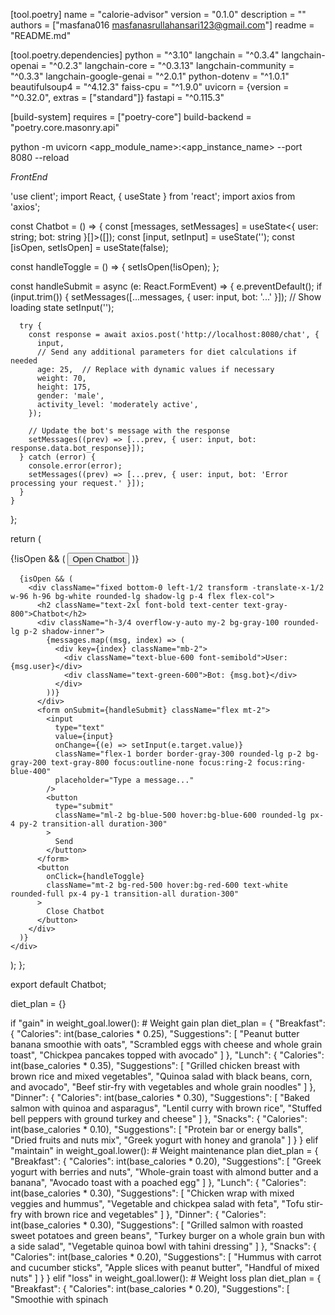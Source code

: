 [tool.poetry]
name = "calorie-advisor"
version = "0.1.0"
description = ""
authors = ["masfana016 <masfanasrullahansari123@gmail.com>"]
readme = "README.md"

[tool.poetry.dependencies]
python = "^3.10"
langchain = "^0.3.4"
langchain-openai = "^0.2.3"
langchain-core = "^0.3.13"
langchain-community = "^0.3.3"
langchain-google-genai = "^2.0.1"
python-dotenv = "^1.0.1"
beautifulsoup4 = "^4.12.3"
faiss-cpu = "^1.9.0"
uvicorn = {version = "^0.32.0", extras = ["standard"]}
fastapi = "^0.115.3"


[build-system]
requires = ["poetry-core"]
build-backend = "poetry.core.masonry.api"


python -m uvicorn <app_module_name>:<app_instance_name> --port 8080 --reload



*FrontEnd*

'use client';
import React, { useState } from 'react';
import axios from 'axios';

const Chatbot = () => {
  const [messages, setMessages] = useState<{ user: string; bot: string }[]>([]);
  const [input, setInput] = useState('');
  const [isOpen, setIsOpen] = useState(false);

  const handleToggle = () => {
    setIsOpen(!isOpen);
  };

  const handleSubmit = async (e: React.FormEvent) => {
    e.preventDefault();
    if (input.trim()) {
      setMessages([...messages, { user: input, bot: '...' }]); // Show loading state
      setInput('');

      try {
        const response = await axios.post('http://localhost:8080/chat', {
          input,
          // Send any additional parameters for diet calculations if needed
          age: 25,  // Replace with dynamic values if necessary
          weight: 70,
          height: 175,
          gender: 'male',
          activity_level: 'moderately active',
        });

        // Update the bot's message with the response
        setMessages((prev) => [...prev, { user: input, bot: response.data.bot_response}]);
      } catch (error) {
        console.error(error);
        setMessages((prev) => [...prev, { user: input, bot: 'Error processing your request.' }]);
      }
    }
  };

  return (
    <div className="flex flex-col items-center">
      {!isOpen && (
        <button
          onClick={handleToggle}
          className="bg-blue-500 hover:bg-blue-600 text-white rounded-full px-6 py-2 mb-4 transition-all duration-300 shadow-lg"
        >
          Open Chatbot
        </button>
      )}

      {isOpen && (
        <div className="fixed bottom-0 left-1/2 transform -translate-x-1/2 w-96 h-96 bg-white rounded-lg shadow-lg p-4 flex flex-col">
          <h2 className="text-2xl font-bold text-center text-gray-800">Chatbot</h2>
          <div className="h-3/4 overflow-y-auto my-2 bg-gray-100 rounded-lg p-2 shadow-inner">
            {messages.map((msg, index) => (
              <div key={index} className="mb-2">
                <div className="text-blue-600 font-semibold">User: {msg.user}</div>
                <div className="text-green-600">Bot: {msg.bot}</div>
              </div>
            ))}
          </div>
          <form onSubmit={handleSubmit} className="flex mt-2">
            <input
              type="text"
              value={input}
              onChange={(e) => setInput(e.target.value)}
              className="flex-1 border border-gray-300 rounded-lg p-2 bg-gray-200 text-gray-800 focus:outline-none focus:ring-2 focus:ring-blue-400"
              placeholder="Type a message..."
            />
            <button
              type="submit"
              className="ml-2 bg-blue-500 hover:bg-blue-600 rounded-lg px-4 py-2 transition-all duration-300"
            >
              Send
            </button>
          </form>
          <button
            onClick={handleToggle}
            className="mt-2 bg-red-500 hover:bg-red-600 text-white rounded-full px-4 py-1 transition-all duration-300"
          >
            Close Chatbot
          </button>
        </div>
      )}
    </div>
  );
};

export default Chatbot;








diet_plan = {}

if "gain" in weight_goal.lower():
    # Weight gain plan
    diet_plan = {
        "Breakfast": {
            "Calories": int(base_calories * 0.25),
            "Suggestions": [
                "Peanut butter banana smoothie with oats",
                "Scrambled eggs with cheese and whole grain toast",
                "Chickpea pancakes topped with avocado"
            ]
        },
        "Lunch": {
            "Calories": int(base_calories * 0.35),
            "Suggestions": [
                "Grilled chicken breast with brown rice and mixed vegetables",
                "Quinoa salad with black beans, corn, and avocado",
                "Beef stir-fry with vegetables and whole grain noodles"
            ]
        },
        "Dinner": {
            "Calories": int(base_calories * 0.30),
            "Suggestions": [
                "Baked salmon with quinoa and asparagus",
                "Lentil curry with brown rice",
                "Stuffed bell peppers with ground turkey and cheese"
            ]
        },
        "Snacks": {
            "Calories": int(base_calories * 0.10),
            "Suggestions": [
                "Protein bar or energy balls",
                "Dried fruits and nuts mix",
                "Greek yogurt with honey and granola"
            ]
        }
    }
elif "maintain" in weight_goal.lower():
    # Weight maintenance plan
    diet_plan = {
        "Breakfast": {
            "Calories": int(base_calories * 0.20),
            "Suggestions": [
                "Greek yogurt with berries and nuts",
                "Whole-grain toast with almond butter and a banana",
                "Avocado toast with a poached egg"
            ]
        },
        "Lunch": {
            "Calories": int(base_calories * 0.30),
            "Suggestions": [
                "Chicken wrap with mixed veggies and hummus",
                "Vegetable and chickpea salad with feta",
                "Tofu stir-fry with brown rice and vegetables"
            ]
        },
        "Dinner": {
            "Calories": int(base_calories * 0.30),
            "Suggestions": [
                "Grilled salmon with roasted sweet potatoes and green beans",
                "Turkey burger on a whole grain bun with a side salad",
                "Vegetable quinoa bowl with tahini dressing"
            ]
        },
        "Snacks": {
            "Calories": int(base_calories * 0.20),
            "Suggestions": [
                "Hummus with carrot and cucumber sticks",
                "Apple slices with peanut butter",
                "Handful of mixed nuts"
            ]
        }
    }
elif "loss" in weight_goal.lower():
    # Weight loss plan
    diet_plan = {
        "Breakfast": {
            "Calories": int(base_calories * 0.20),
            "Suggestions": [
                "Smoothie with spinach